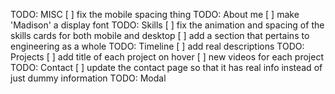 TODO: MISC
[ ] fix the mobile spacing thing
TODO: About me
[ ] make 'Madison' a display font
TODO: Skills
[ ] fix the animation and spacing of the skills cards for both mobile and desktop
[ ] add a section that pertains to engineering as a whole
TODO: Timeline
[ ] add real descriptions
TODO: Projects
[ ] add title of each project on hover
[ ] new videos for each project
TODO: Contact
[ ] update the contact page so that it has real info instead of just dummy information
TODO: Modal
